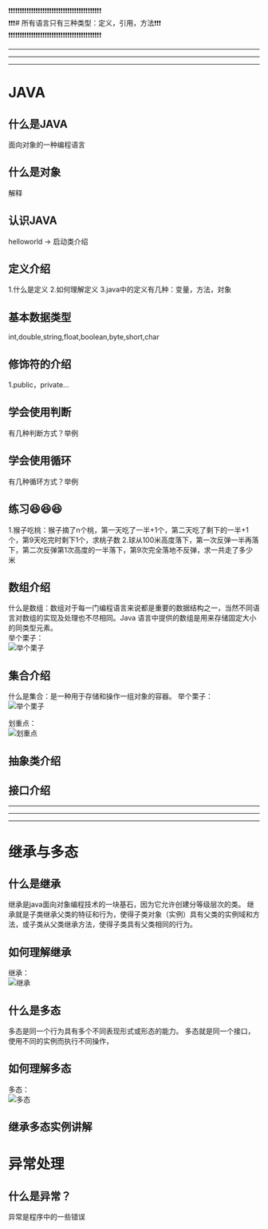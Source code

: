 :exclamation::exclamation::exclamation::exclamation::exclamation::exclamation::exclamation::exclamation::exclamation::exclamation::exclamation::exclamation::exclamation::exclamation::exclamation::exclamation::exclamation::exclamation::exclamation::exclamation::exclamation::exclamation::exclamation::exclamation::exclamation::exclamation::exclamation::exclamation::exclamation::exclamation::exclamation::exclamation::exclamation::exclamation::exclamation::exclamation::exclamation::exclamation::exclamation::exclamation::exclamation:<br/>
:exclamation::exclamation::exclamation:# 所有语言只有三种类型：定义，引用，方法:exclamation::exclamation::exclamation:<br/>
:exclamation::exclamation::exclamation::exclamation::exclamation::exclamation::exclamation::exclamation::exclamation::exclamation::exclamation::exclamation::exclamation::exclamation::exclamation::exclamation::exclamation::exclamation::exclamation::exclamation::exclamation::exclamation::exclamation::exclamation::exclamation::exclamation::exclamation::exclamation::exclamation::exclamation::exclamation::exclamation::exclamation::exclamation::exclamation::exclamation::exclamation::exclamation::exclamation::exclamation::exclamation:<br/>

***
***
***

# JAVA
## 什么是JAVA
  面向对象的一种编程语言

## 什么是对象
  解释

## 认识JAVA
  helloworld → 启动类介绍

## 定义介绍
  1.什么是定义
  2.如何理解定义
  3.java中的定义有几种：变量，方法，対象

## 基本数据类型
  int,double,string,float,boolean,byte,short,char

## 修饰符的介绍
  1.public，private...

## 学会使用判断
  有几种判断方式？举例

## 学会使用循环
  有几种循环方式？举例

## 练习:laughing::laughing::laughing:
  1.猴子吃桃：猴子摘了n个桃，第一天吃了一半+1个，第二天吃了剩下的一半+1个，第9天吃完时剩下1个，求桃子数
  2.球从100米高度落下，第一次反弹一半再落下，第二次反弹第1次高度的一半落下，第9次完全落地不反弹，求一共走了多少米

## 数组介绍
  什么是数组：数组对于每一门编程语言来说都是重要的数据结构之一，当然不同语言对数组的实现及处理也不尽相同。Java 语言中提供的数组是用来存储固定大小的同类型元素。<br/>
  举个栗子：<br/>
  ![举个栗子](https://img.ixintu.com/download/jpg/202001/2e6ec91cbd78b42e39ae3e92556b99d4.jpg!con)

## 集合介绍
  什么是集合：是一种用于存储和操作一组对象的容器。
  举个栗子：<br/>
  ![举个栗子](https://img.ixintu.com/download/jpg/202001/2e6ec91cbd78b42e39ae3e92556b99d4.jpg!con)

  
  划重点：<br/>
  ![划重点](https://img.ixintu.com/download/jpg/202001/2e6ec91cbd78b42e39ae3e92556b99d4.jpg)


## 抽象类介绍

## 接口介绍




***
***
***

# 继承与多态
## 什么是继承
  继承是java面向对象编程技术的一块基石，因为它允许创建分等级层次的类。
  继承就是子类继承父类的特征和行为，使得子类对象（实例）具有父类的实例域和方法，或子类从父类继承方法，使得子类具有父类相同的行为。

## 如何理解继承
  继承：<br/>
  ![[继承](https://images.maxlaw.cn/uploadpic/11956/2022012160907397.jpg)](https://img0.baidu.com/it/u=2237485442,3138627447&fm=253&fmt=auto&app=120&f=JPEG?w=600&h=480)

## 什么是多态
  多态是同一个行为具有多个不同表现形式或形态的能力。
  多态就是同一个接口，使用不同的实例而执行不同操作，

## 如何理解多态
  多态：<br/>
  ![[多态](https://img0.baidu.com/it/u=3463477648,1922037857&fm=253&fmt=auto&app=138&f=JPEG?w=500&h=237)](https://img0.baidu.com/it/u=3463477648,1922037857&fm=253&fmt=auto&app=138&f=JPEG?w=500&h=237)

## 继承多态实例讲解

# 异常处理
## 什么是异常？
  异常是程序中的一些错误

